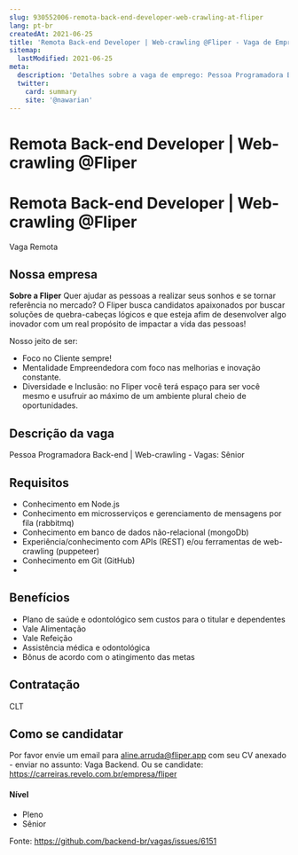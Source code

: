 ```yaml
---
slug: 930552006-remota-back-end-developer-web-crawling-at-fliper
lang: pt-br
createdAt: 2021-06-25
title: 'Remota Back-end Developer | Web-crawling @Fliper - Vaga de Emprego'
sitemap:
  lastModified: 2021-06-25
meta:
  description: 'Detalhes sobre a vaga de emprego: Pessoa Programadora Back-end | Web-crawling - Vagas: Sênior'
  twitter:
    card: summary
    site: '@nawarian'
---
```


# Remota Back-end Developer | Web-crawling @Fliper

Remota Back-end Developer | Web-crawling @Fliper
==================================================
 Vaga Remota 

## Nossa empresa

**Sobre a Fliper**
Quer ajudar as pessoas a realizar seus sonhos e se tornar referência no mercado? 
O Fliper busca candidatos apaixonados por buscar soluções de quebra-cabeças lógicos e que esteja afim de desenvolver algo inovador com um real propósito de impactar a vida das pessoas!

Nosso jeito de ser: 

- Foco no Cliente sempre!
- Mentalidade Empreendedora com foco nas melhorias e inovação constante.
- Diversidade e Inclusão: no Fliper você terá espaço para ser você mesmo e usufruir ao máximo de um ambiente plural cheio de oportunidades. 

## Descrição da vaga

Pessoa Programadora Back-end  | Web-crawling - Vagas: Sênior 

## Requisitos

- Conhecimento em Node.js
- Conhecimento em microsserviços e gerenciamento de mensagens por fila (rabbitmq)
- Conhecimento em banco de dados não-relacional (mongoDb)
- Experiência/conhecimento com APIs (REST) e/ou ferramentas de web-crawling (puppeteer)
- Conhecimento em Git (GitHub)
- 

## Benefícios

- Plano de saúde e odontológico sem custos para o titular e dependentes
- Vale Alimentação
- Vale Refeição
- Assistência médica e odontológica
- Bônus de acordo com o atingimento das metas

## Contratação

CLT

## Como se candidatar

Por favor envie um email para aline.arruda@fliper.app com seu CV anexado - enviar no assunto: Vaga Backend. Ou se candidate: 
https://carreiras.revelo.com.br/empresa/fliper

#### Nível

- Pleno
- Sênior




Fonte: https://github.com/backend-br/vagas/issues/6151